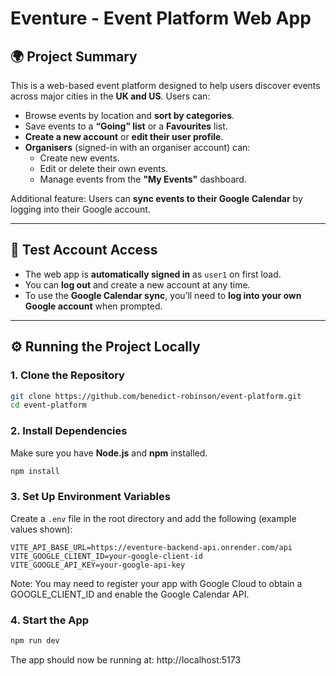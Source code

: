 # Eventure - Event Platform Web App

## 🌍 Project Summary

This is a web-based event platform designed to help users discover events across major cities in the **UK and US**. Users can:

- Browse events by location and **sort by categories**.
- Save events to a **“Going” list** or a **Favourites** list.
- **Create a new account** or **edit their user profile**.
- **Organisers** (signed-in with an organiser account) can:
  - Create new events.
  - Edit or delete their own events.
  - Manage events from the **"My Events"** dashboard.

Additional feature: Users can **sync events to their Google Calendar** by logging into their Google account.

---

## 👤 Test Account Access

- The web app is **automatically signed in** as `user1` on first load.
- You can **log out** and create a new account at any time.
- To use the **Google Calendar sync**, you’ll need to **log into your own Google account** when prompted.

---

## ⚙️ Running the Project Locally

### 1. **Clone the Repository**
```bash
git clone https://github.com/benedict-robinson/event-platform.git
cd event-platform
```
### 2. Install Dependencies

Make sure you have **Node.js** and **npm** installed.
```bash
npm install
```
### 3. Set Up Environment Variables

Create a `.env` file in the root directory and add the following (example values shown):

```env
VITE_API_BASE_URL=https://eventure-backend-api.onrender.com/api
VITE_GOOGLE_CLIENT_ID=your-google-client-id
VITE_GOOGLE_API_KEY=your-google-api-key
```
Note: You may need to register your app with Google Cloud to obtain a GOOGLE_CLIENT_ID and enable the Google Calendar API.

### 4. Start the App
```bash
npm run dev
```
The app should now be running at: http://localhost:5173
